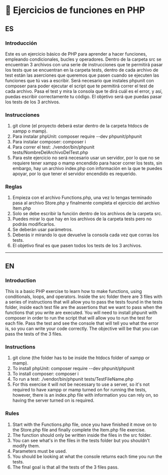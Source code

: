 # 🎡 Ejercicios de funciones en PHP

## ES

### Introducción
Este es un ejercicio básico de PHP para aprender a hacer funciones, empleando condicionales, bucles y operadores. Dentro de la carpeta src se encuentran 3 archivos con una serie de instrucciones que te permitirá pasar los tests que se encuentran en la carpeta tests, dentro de cada archivo de test están las aserciones que queremos que pasen cuando se ejecuten las funciones que tú vas a escribir. Será necesario que instales phpunit con composer para poder ejecutar el script que te permitirá correr el test de cada archivo. Pasa el test y mira la consola que te dirá cuál es el error, y así, puedas escribir correctamente tu código. El objetivo será que puedas pasar los tests de los 3 archivos.

### Instrucciones
1. git clone <repositorio> (el proyecto deberá estar dentro de la carpeta htdocs de xampp o mamp).
2. Para instalar phpUnit: composer require --dev phpunit/phpunit
3. Para instalar composer: composer i
4. Para correr el test: ./vendor/bin/phpunit tests/NombreDelArchivoDelTest.php
5. Para este ejercicio no será necesario usar un servidor, por lo que no se requiere tener xampp o mamp encendido para hacer correr los tests, sin embargo, hay un archivo index.php con información en la que te puedes apoyar, por lo que tener el servidor encendido es requerido.


### Reglas
1. Empieza con el archivo Functions.php, una vez lo tengas terminado pasa al archivo Store.php y finalmente completa el ejercicio del archivo Item.php
2. Solo se debe escribir la función dentro de los archivos de la carpeta src.
3. Puedes mirar lo que hay en los archivos de la carpeta tests pero no podrás modificarlos.
4. Se deberán usar parámetros.
5. Deberás ir mirando lo que devuelve la consola cada vez que corras los tests.
6. El objetivo final es que pasen todos los tests de los 3 archivos.
---

## EN

### Introduction
This is a basic PHP exercise to learn how to make functions, using conditionals, loops, and operators. Inside the src folder there are 3 files with a series of instructions that will allow you to pass the tests found in the tests folder, inside each test file are the assertions that we want to pass when the functions that you write are executed. You will need to install phpunit with composer in order to run the script that will allow you to run the test for each file. Pass the test and see the console that will tell you what the error is, so you can write your code correctly. The objective will be that you can pass the tests of the 3 files.

### Instructions
1. git clone <repository> (the folder has to be inside the htdocs folder of xampp or mamp).  
2. To install phpUnit: composer require --dev phpunit/phpunit
3. To install composer: composer i
4. To run a test: ./vendor/bin/phpunit tests/TestFileName.php
5. For this exercise it will not be necessary to use a server, so it's not required to have xampp or mamp turned on for running the tests, however, there is an index.php file with information you can rely on, so having the server turned on is required.

### Rules
1. Start with the Functions.php file, once you have finished it move on to the Store.php file and finally complete the Item.php file exercise.
2. The function should only be written inside the files in the src folder.
3. You can see what's in the files in the tests folder but you shouldn't modify them.
4. Parameters must be used.
5. You should be looking at what the console returns each time you run the tests.
6. The final goal is that all the tests of the 3 files pass.
